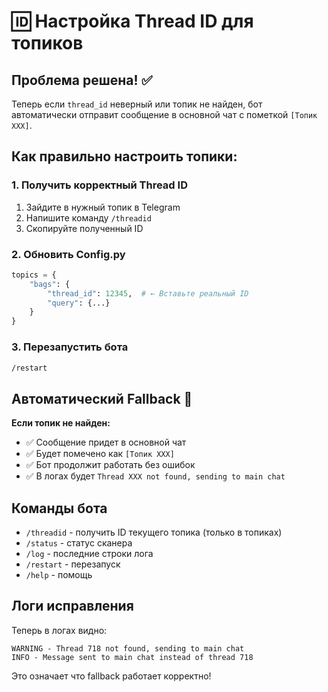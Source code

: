 # 🆔 Настройка Thread ID для топиков

## Проблема решена! ✅

Теперь если `thread_id` неверный или топик не найден, бот автоматически отправит сообщение в основной чат с пометкой `[Топик XXX]`.

## Как правильно настроить топики:

### 1. Получить корректный Thread ID
1. Зайдите в нужный топик в Telegram
2. Напишите команду `/threadid` 
3. Скопируйте полученный ID

### 2. Обновить Config.py
```python
topics = {
    "bags": {
        "thread_id": 12345,  # ← Вставьте реальный ID
        "query": {...}
    }
}
```

### 3. Перезапустить бота
```bash
/restart
```

## Автоматический Fallback 🔄

**Если топик не найден:**
- ✅ Сообщение придет в основной чат
- ✅ Будет помечено как `[Топик XXX]`
- ✅ Бот продолжит работать без ошибок
- ✅ В логах будет `Thread XXX not found, sending to main chat`

## Команды бота

- `/threadid` - получить ID текущего топика (только в топиках)
- `/status` - статус сканера
- `/log` - последние строки лога
- `/restart` - перезапуск
- `/help` - помощь

## Логи исправления

Теперь в логах видно:
```
WARNING - Thread 718 not found, sending to main chat
INFO - Message sent to main chat instead of thread 718
```

Это означает что fallback работает корректно!
